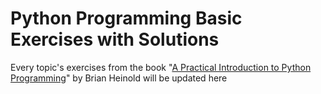 # Python Programming Basic Exercises with Solutions

Every topic's exercises from the book "[A Practical Introduction to Python Programming](https://github.com/DSR1505/Python-Programming-Basic/blob/main/A_Practical_Introduction_to_Python_Programming_Heinold.pdf)" by Brian Heinold will be updated here
